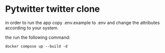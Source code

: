 # Pytwitter twitter clone

in order to run the app copy .env.example to .env and change the attributes according to your system.

the run the following command:

```shell
docker compose up --build -d
```
